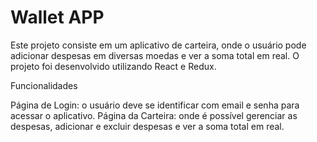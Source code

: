 # Wallet APP

Este projeto consiste em um aplicativo de carteira, onde o usuário pode adicionar despesas em diversas moedas e ver a soma total em real. O projeto foi desenvolvido utilizando React e Redux.

Funcionalidades

Página de Login: o usuário deve se identificar com email e senha para acessar o aplicativo.
Página da Carteira: onde é possível gerenciar as despesas, adicionar e excluir despesas e ver a soma total em real.
